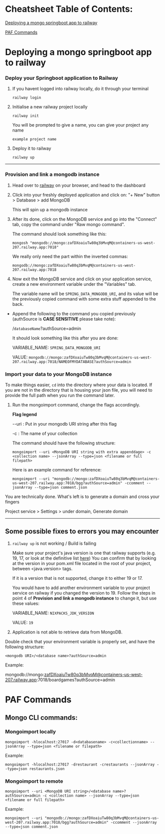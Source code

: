 # Cheatsheet Table of Contents:
<a href="https://github.com/nigel-tay/cheatsheet/blob/main/README.md#deploying-a-mongo-springboot-app-to-railway">Deploying a mongo springboot app to railway</a>

<a href="https://github.com/nigel-tay/cheatsheet/blob/main/README.md#paf-commands">PAF Commands</a>

# Deploying a mongo springboot app to railway
### Deploy your Springboot application to Railway
1. If you havent logged into railway locally, do it through your terminal

   `railway login`

2. Initialise a new railway project locally

   `railway init`


   You will be prompted to give a name, you can give your project any name

   `example project name`

3. Deploy it to railway

   `railway up`

---
### Provision and link a mongodb instance
1. Head over to <a href="https://railway.app/dashboard">railway</a> on your browser, and head to the dashboard
2. Click into your freshly deployed application and click on: "+ New" button > Database > add MongoDB

   This will spin up a mongodb instance
   
4. After its done, click on the MongoDB service and go into the "Connect" tab, copy the command under "Raw mongo command".

   The command should look something like this:
   
   `mongosh "mongodb://mongo:zafDXoaiuTw80q3bMvqM@containers-us-west-207.railway.app:7018"`

   We really only need the part within the inverted commas:
   
   `mongodb://mongo:zafDXoaiuTw80q3bMvqM@containers-us-west-207.railway.app:7018`
   
5. Now exit the MongoDB service and click on your application service, create a new environment variable under the "Variables" tab.

   The variable name will be `SPRING_DATA_MONGODB_URI`, and its value will be the previously copied command with some extra stuff appended to the back.

* Append the following to the command you copied previously (authSource is **CASE SENSITIVE** please take note):

   /`databaseName`?authSource=admin

   It should look something like this after you are done:

   VARIABLE_NAME: `SPRING_DATA_MONGODB_URI`
   
   VALUE: `mongodb://mongo:zafDXoaiuTw80q3bMvqM@containers-us-west-207.railway.app:7018/NAMEOFMYDATABASE?authSource=admin`

### Import your data to your MongoDB instance
To make things easier, `cd` into the directory where your data is located. If you are not in the directory that is housing your json file, you will need to provide the full path when you run the command later.

1. Run the mongoimport command, change the flags accordingly.

   **Flag legend**
   
   --uri : Put in your mongodb URI string after this flag
   
   -c : The name of your collection

   The command should have the following structure:

   `mongoimport --uri <MongoDB URI string with extra appenddage> -c <collection name> --jsonArray --type=json <filename or full filepath>`

   Here is an example command for reference:
   
   `mongoimport --uri "mongodb://mongo:zafDXoaiuTw80q3bMvqM@containers-us-west-207.railway.app:7018/bgg?authSource=admin" -ccomment --jsonArray --type=json comment.json`

You are technically done. What's left is to generate a domain and cross your fingers

   Project service > Settings > under domain, Generate domain
   
---
## Some possible fixes to errors you may encounter
1. `railway up` is not working / Build is failing

   Make sure your project's java version is one that railway supports (e.g. 19, 17, or look at the definitive list <a href="https://nixpacks.com/docs/providers/java">here</a>)
   You can confirm that by looking at the version in your pom.xml file located in the root of your project, between <java.version> tags.

   If it is a version that is not supported, change it to either 19 or 17.

   You would have to add another environment variable to your project service on railway if you changed the version to 19. Follow the steps in point 4 of **Provision and link a mongodb instance** to change it, but use these values:

   VARIABLE_NAME: `NIXPACKS_JDK_VERSION`
   
   VALUE: `19`

2. Application is not able to retrieve data from MongoDB.

  Double check that your environment variable is properly set, and have the following structure:
  
  `<mongodb URI>/<database name>?authSource=admin`

  Example:
  
  mongodb://mongo:zafDXoaiuTw80q3bMvqM@containers-us-west-207.railway.app:7018/boardgames?authSource=admin

# PAF Commands
## Mongo CLI commands:

### Mongoimport locally

`mongoimport -hlocalhost:27017 -d<databasename> -c<collectionname> --jsonArray --type=json <filename or filepath>`

Example:

`mongoimport -hlocalhost:27017 -drestaurant -crestaurants --jsonArray --type=json restaurants.json`

### Mongoimport to remote

`mongoimport --uri <MongoDB URI string>/<database name>?authSource=admin -c <collection name> --jsonArray --type=json <filename or full filepath>`

Example:
   
`mongoimport --uri "mongodb://mongo:zafDXoaiuTw80q3bMvqM@containers-us-west-207.railway.app:7018/bgg?authSource=admin" -ccomment --jsonArray --type=json comment.json`
